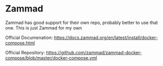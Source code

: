 # Zammad

Zammad has good support for their own repo, probably better to use that one.
This is just Zammad for my own 

Official Documenation: https://docs.zammad.org/en/latest/install/docker-compose.html

Official Repository: https://github.com/zammad/zammad-docker-compose/blob/master/docker-compose.yml

